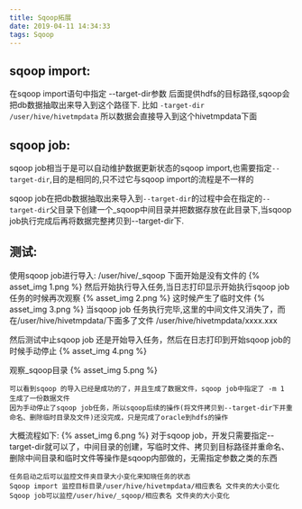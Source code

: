 ```yaml
---
title: Sqoop拓展
date: 2019-04-11 14:34:33
tags: Sqoop
---
```


sqoop import:
-----
在sqoop import语句中指定 --target-dir参数 后面提供hdfs的目标路径,sqoop会把db数据抽取出来导入到这个路径下.
比如 `-target-dir /user/hive/hivetmpdata`
所以数据会直接导入到这个hivetmpdata下面
	
sqoop job:
-----
sqoop job相当于是可以自动维护数据更新状态的sqoop import,也需要指定`--target-dir`,目的是相同的,只不过它与sqoop import的流程是不一样的

sqoop job在把db数据抽取出来导入到`--target-dir`的过程中会在指定的`--target-dir`父目录下创建一个_sqoop中间目录并把数据存放在此目录下,当sqoop job执行完成后再将数据完整拷贝到--target-dir下.

测试:
-----
使用sqoop job进行导入:
/user/hive/_sqoop 下面开始是没有文件的
{% asset_img 1.png %}
然后开始执行导入任务,当日志打印显示开始执行sqoop job任务的时候再次观察
{% asset_img 2.png %}
这时候产生了临时文件
{% asset_img 3.png %}
当sqoop job 任务执行完毕,这里的中间文件又消失了，而在/user/hive/hivetmpdata/下面多了文件
/user/hive/hivetmpdata/xxxx.xxx

然后测试中止sqoop job
还是开始导入任务，然后在日志打印到开始sqoop job的时候手动停止
{% asset_img 4.png %}

观察_sqoop目录
{% asset_img 5.png %}

    可以看到sqoop 的导入已经是成功的了，并且生成了数据文件，sqoop job中指定了 -m 1 生成了一份数据文件
    因为手动停止了sqoop job任务，所以sqoop后续的操作(将文件拷贝到--target-dir下并重命名、删除临时目录及文件)还没完成，只是完成了oracle到hdfs的操作
大概流程如下:
{% asset_img 6.png %}
对于sqoop job，开发只需要指定--target-dir就可以了，中间目录的创建，写临时文件、拷贝到目标路径并重命名、删除中间目录和临时文件等操作是sqoop内部做的，无需指定参数之类的东西

    任务启动之后可以监控文件夹目录大小变化来知晓任务的状态
    Sqoop import 监控目标目录/user/hive/hivetmpdata/相应表名 文件夹的大小变化
    Sqoop job可以监控/user/hive/_sqoop/相应表名 文件夹的大小变化
